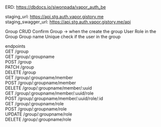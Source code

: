ERD: https://dbdocs.io/siwonpada/vapor_auth_be

staging_url: https://api.stg.auth.vapor.gistory.me  
staging_swagger_url: https://api.stg.auth.vapor.gistory.me/api

Group CRUD
Confirm Group -> when the create the group
User Role in the Group
Group name Unique
check if the user in the group

endpoints  
GET /group  
GET /group/:groupname  
POST /group  
PATCH /group  
DELETE /group  
GET /group/:groupname/member  
POST /group/:groupname/member  
DELETE /group/:groupname/member/:uuid  
GET /group/:groupname/member/:uuid/role  
POST /group/:groupname/member/:uuid/role/:id  
GET /group/:groupname/role  
POST /group/:groupname/role  
UPDATE /group/:groupname/role  
DELETE /group/:groupname/role
